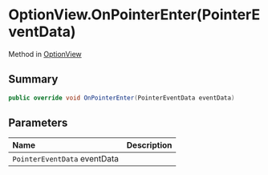 # OptionView.OnPointerEnter(PointerEventData)

Method in [OptionView](/docs/api/csharp/yarn.unity.optionview.md)

## Summary



```csharp
public override void OnPointerEnter(PointerEventData eventData)
```

## Parameters

|Name|Description|
|:---|:---|
|`PointerEventData` eventData||

